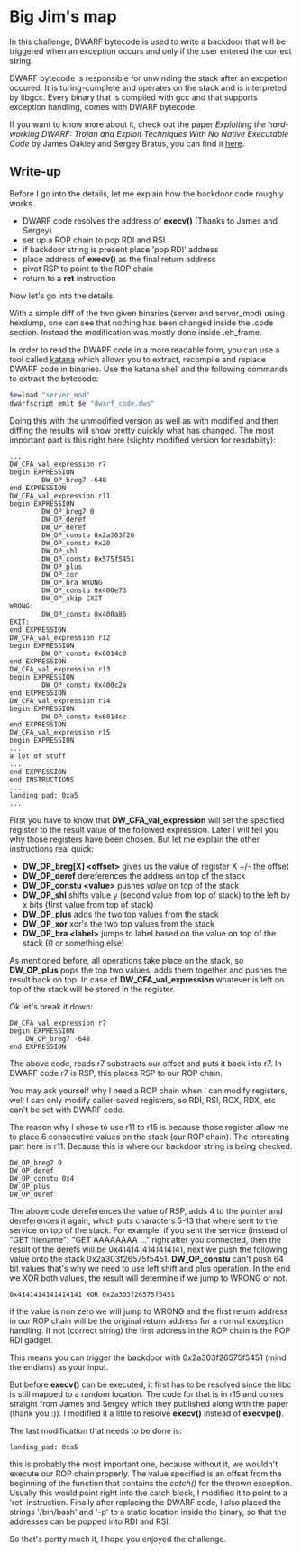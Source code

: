 Big Jim's map
============

In this challenge, DWARF bytecode is used to write a backdoor that will be triggered when an exception occurs and only if the user entered the correct string.

DWARF bytecode is responsible for unwinding the stack after an excpetion occured. It is turing-complete and operates on the stack and is interpreted by libgcc.
Every binary that is compiled with gcc and that supports exception handling, comes with DWARF bytecode.

If you want to know more about it, check out the paper *Exploiting the hard-working DWARF: Trojan and Exploit Techniques With No Native Executable Code* by James Oakley and Sergey Bratus, you can find it [here](https://www.usenix.org/legacy/event/woot11/tech/final_files/Oakley.pdf).

## Write-up
Before I go into the details, let me explain how the backdoor code roughly works.

+ DWARF code resolves the address of **execv()** (Thanks to James and Sergey)
+ set up a ROP chain to pop RDI and RSI
+ if backdoor string is present place 'pop RDI' address
+ place address of **execv()** as the final return address
+ pivot RSP to point to the ROP chain
+ return to a **ret** instruction

Now let's go into the details.

With a simple diff of the two given binaries (server and server_mod) using hexdump, one can see that nothing has been changed inside the .code section. Instead the modification was mostly done inside .eh_frame.

In order to read the DWARF code in a more readable form, you can use a tool called [katana](http://katana.nongnu.org/) which allows you to extract, recompile and replace DWARF code in binaries. Use the katana shell and the following commands to extract the bytecode:
```bash
$e=load "server_mod"
dwarfscript emit $e "dwarf_code.dws"
```

Doing this with the unmodified version as well as with modified and then diffing the results will show pretty quickly what has changed. 
The most important part is this right here (slighty modified version for readablity):

```
...
DW_CFA_val_expression r7
begin EXPRESSION
        DW_OP_breg7 -648
end EXPRESSION
DW_CFA_val_expression r11
begin EXPRESSION
        DW_OP_breg7 0
        DW_OP_deref
        DW_OP_deref
        DW_OP_constu 0x2a303f26
        DW_OP_constu 0x20
        DW_OP_shl
        DW_OP_constu 0x575f5451
        DW_OP_plus
        DW_OP_xor
        DW_OP_bra WRONG
        DW_OP_constu 0x400e73
        DW_OP_skip EXIT
WRONG:
        DW_OP_constu 0x400a86
EXIT:
end EXPRESSION
DW_CFA_val_expression r12
begin EXPRESSION
        DW_OP_constu 0x6014c0
end EXPRESSION
DW_CFA_val_expression r13
begin EXPRESSION
        DW_OP_constu 0x400c2a
end EXPRESSION
DW_CFA_val_expression r14
begin EXPRESSION
        DW_OP_constu 0x6014ce
end EXPRESSION
DW_CFA_val_expression r15
begin EXPRESSION
...
a lot of stuff
...
end EXPRESSION
end INSTRUCTIONS
...
landing_pad: 0xa5
...
```

First you have to know that **DW_CFA_val_expression** will set the specified register to the result value of the followed expression. Later I will tell you why those registers have been chosen. But let me explain the other instructions real quick:

* **DW_OP_breg[X] &lt;offset&gt;** gives us the value of register X +/- the offset
* **DW_OP_deref** dereferences the address on top of the stack
* **DW_OP_constu &lt;value&gt;** pushes *value* on top of the stack
* **DW_OP_shl** shifts value y (second value from top of stack) to the left by x bits (first value from top of stack)
* **DW_OP_plus** adds the two top values from the stack
* **DW_OP_xor** xor's the two top values from the stack
* **DW_OP_bra &lt;label&gt;** jumps to label based on the value on top of the stack (0 or something else)

As mentioned before, all operations take place on the stack, so **DW_OP_plus** pops the top two values, adds them together and pushes the result back on top. In case of **DW_CFA_val_expression** whatever is left on top of the stack will be stored in the register.

Ok let's break it down:
```
DW_CFA_val_expression r7
begin EXPRESSION
    DW_OP_breg7 -648
end EXPRESSION
```
The above code, reads r7 substracts our offset and puts it back into r7. In DWARF code r7 is RSP, this places RSP to our ROP chain.

You may ask yourself why I need a ROP chain when I can modify registers, well I can only modify caller-saved registers, so RDI, RSI, RCX, RDX, etc can't be set with DWARF code.

The reason why I chose to use r11 to r15 is because those register allow me to place 6 consecutive values on the stack (our ROP chain). The interesting part here is r11. Because this is where our backdoor string is being checked.

```
DW_OP_breg7 0
DW_OP_deref
DW_OP_constu 0x4
DW_OP_plus
DW_OP_deref
```

The above code dereferences the value of RSP, adds 4 to the pointer and dereferences it again, which puts characters 5-13 that where sent to the service on top of the stack. For example, if you sent the service (instead of "GET filename") "GET AAAAAAAA ..." right after you connected, then the result of the derefs will be 0x4141414141414141, next we push the following value onto the stack 0x2a303f26575f5451. **DW_OP_constu** can't push 64 bit values that's why we need to use left shift and plus operation. In the end we XOR both values, the result will determine if we jump to WRONG or not.

```
0x4141414141414141 XOR 0x2a303f26575f5451
```

if the value is non zero we will jump to WRONG and the first return address in our ROP chain will be the original return address for a normal exception handling. If not (correct string) the first address in the ROP chain is the POP RDI gadget.

This means you can trigger the backdoor with 0x2a303f26575f5451 (mind the endians) as your input.

But before **execv()** can be executed, it first has to be resolved since the libc is still mapped to a random location. The code for that is in r15 and comes straight from James and Sergey which they published along with the paper (thank you :)). I modified it a little to resolve **execv()** instead of **execvpe()**.

The last modification that needs to be done is:

```
landing_pad: 0xa5
```

this is probably the most important one, because without it, we wouldn't execute our ROP chain properly. The value specified is an offset from the beginning of the function that contains the *catch()* for the thrown exception. Usually this would point right into the catch block, I modified it to point to a 'ret' instruction. Finally after replacing the DWARF code, I also placed the strings '/bin/bash' and '-p' to a static location inside the binary, so that the addresses can be popped into RDI
and RSI.

So that's pertty much it, I hope you enjoyed the challenge.
